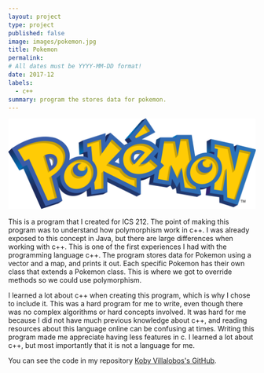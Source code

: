 ```yaml
---
layout: project
type: project
published: false
image: images/pokemon.jpg
title: Pokemon
permalink: 
# All dates must be YYYY-MM-DD format!
date: 2017-12
labels:
  - c++
summary: program the stores data for pokemon.
---
```



<img class="ui centered image" src="../images/pokemonLogo.png">


This is a program that I created for ICS 212. The point of making this program was to understand how polymorphism work in c++. I was already exposed to this concept in Java, but there are large differences when working with c++. This is one of the first experiences I had with the programming language c++. The program stores data for Pokemon using a vector and a map, and prints it out. Each specific Pokemon has their own class that extends a Pokemon class. This is where we got to override methods so we could use polymorphism. 


I learned a lot about c++ when creating this program, which is why I chose to include it. This was a hard program for me to write, even though there was no complex algorithms or hard concepts involved. It was hard for me because I did not have much previous knowledge about c++, and reading resources about this language online can be confusing at times. Writing this program made me appreciate having less features in c. I learned a lot about c++, but most importantly that it is not a language for me.


You can see the code in my repository [Koby Villalobos's GitHub](https://github.com/koby-villalobos/pokemon).

